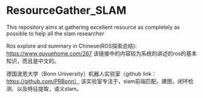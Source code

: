 # ResourceGather_SLAM
This repository aims at gathering excellent resource as completely as possible to help all the slam researcher 

Ros explore and summary in Chinese(ROS探索总结): https://www.guyuehome.com/267
该链接中的内容较为系统的讲述的ros的基本知识，而且是中文的。

德国波恩大学（Bonn University）机器人实验室（github link：https://github.com/PRBonn） 该实验室专注于，slam前端匹配，建图，闭环检测、以及特征提取，语义slam。
